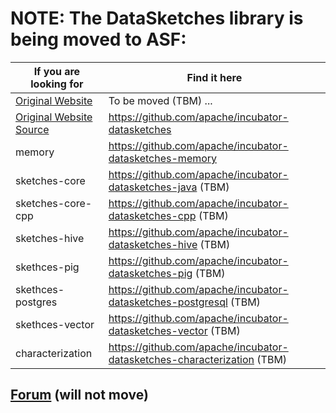 # NOTE: The DataSketches library is being moved to ASF:

|If you are looking for         | Find it here |
|-------------------------------|--------------|
| [Original Website](https://datasketches.github.io) | To be moved (TBM) ... |
| [Original Website Source](https://github.com/DataSketches/DataSketches.github.io) | https://github.com/apache/incubator-datasketches |
| memory | https://github.com/apache/incubator-datasketches-memory |
| sketches-core | https://github.com/apache/incubator-datasketches-java (TBM) |
| sketches-core-cpp | https://github.com/apache/incubator-datasketches-cpp (TBM) |
| sketches-hive | https://github.com/apache/incubator-datasketches-hive (TBM) |
| skethces-pig  | https://github.com/apache/incubator-datasketches-pig (TBM) |
| skethces-postgres  | https://github.com/apache/incubator-datasketches-postgresql (TBM) |
| skethces-vector  | https://github.com/apache/incubator-datasketches-vector (TBM) |
| characterization  | https://github.com/apache/incubator-datasketches-characterization (TBM) |



## [Forum](https://groups.google.com/forum/#!forum/sketches-user) (will not move)
